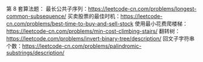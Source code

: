 第 8 套算法题：
最长公共子序列：https://leetcode-cn.com/problems/longest-common-subsequence/
买卖股票的最佳时机：https://leetcode-cn.com/problems/best-time-to-buy-and-sell-stock
使用最小花费爬楼梯：https://leetcode-cn.com/problems/min-cost-climbing-stairs/
翻转树：https://leetcode.com/problems/invert-binary-tree/description/
回文子字符串个数：https://leetcode-cn.com/problems/palindromic-substrings/description/
